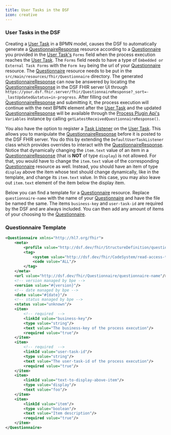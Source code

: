 ```yaml
---
title: User Tasks in the DSF
icon: creative
---
```


### User Tasks in the DSF

Creating a [User Task](../concepts/bpmn/user-tasks.md) in a BPMN model, causes the DSF to automatically generate a [QuestionnaireResponse](https://www.hl7.org/fhir/R4/questionnaireresponse.html) resource according to a [Questionnaire](https://www.hl7.org/fhir/R4/questionnaire.html) you provided in the [User Task's](../concepts/bpmn/user-tasks.md) `Forms` field when the process execution reaches the [User Task](../concepts/bpmn/user-tasks.md). The `Forms` field needs to have a type of `Embedded or External Task Forms` with the `Form key` being the url of your [Questionnaire](https://www.hl7.org/fhir/R4/questionnaire.html) resource. The [Questionnaire](https://www.hl7.org/fhir/R4/questionnaire.html) resource needs to be put in the `src/main/resources/fhir/Questionnaire` directory. The generated [QuestionnaireResponse](https://www.hl7.org/fhir/R4/questionnaireresponse.html) can now be answered by locating  the [QuestionnaireResponse](https://www.hl7.org/fhir/R4/questionnaireresponse.html) in the DSF FHIR server UI through `https://your.dsf.fhir.server/fhir/QuestionnaireResponse?_sort=-_lastUpdated&status=in-progress`. After filling out the [QuestionnaireResponse](https://www.hl7.org/fhir/R4/questionnaireresponse.html) and submitting it, the process execution will continue with the next BPMN element after the [User Task](../concepts/bpmn/user-tasks.md) and the updated [QuestionnaireResponse](https://www.hl7.org/fhir/R4/questionnaireresponse.html) will be available through the [Process Plugin Api's](../concepts/dsf/process-api.md) `Variables` instance by calling `getLatestReceivedQuestionnaireResponse()`.  

You also have the option to register a [Task Listener](https://docs.camunda.org/manual/7.21/user-guide/process-engine/delegation-code/#task-listener) on the [User Task](../concepts/bpmn/user-tasks.md). This allows you to manipulate the [QuestionnaireResponse](https://www.hl7.org/fhir/R4/questionnaireresponse.html) before it is posted to the DSF FHIR server. You do this by extending the `DefaultUserTaskListener` class which provides overrides to interact with the [QuestionnaireResponse](https://www.hl7.org/fhir/R4/questionnaireresponse.html). Notice that dynamically changing the `item.text` value of an item in a [QuestionnaireResponse](https://www.hl7.org/fhir/R4/questionnaireresponse.html) (that is **NOT** of type `display`) is not allowed. For that, you would have to change the `item.text` value of the corresponding [Questionnaire](https://www.hl7.org/fhir/R4/questionnaire.html) resource as well.  Instead, you should have an item of type `display` above the item whose text should change dynamically, like in the template, and change its `item.text` value. In this case, you may also leave out `item.text` element of the item below the display item.

Below you can find a template for a [Questionnaire](https://www.hl7.org/fhir/R4/questionnaire.html) resource. Replace `questionnaire-name` with the name of your [Questionnaire](https://www.hl7.org/fhir/R4/questionnaire.html) and have the file be named the same. The items `business-key` and `user-task-id` are required by the DSF and are always included. You can then add any amount of items of your choosing to the [Questionnaire](https://www.hl7.org/fhir/R4/questionnaire.html).

### Questionnaire Template
```xml
<Questionnaire xmlns="http://hl7.org/fhir">
    <meta>
        <profile value="http://dsf.dev/fhir/StructureDefinition/questionnaire|1.5.0"/>
        <tag>
            <system value="http://dsf.dev/fhir/CodeSystem/read-access-tag"/>
            <code value="ALL"/>
        </tag>
    </meta>
    <url value="http://dsf.dev/fhir/Questionnaire/questionnaire-name"/>     <!-- file name should be same as the name of your Questionnaire -->
    <!-- version managed by bpe -->
    <version value="#{version}"/>
    <!-- date managed by bpe -->
    <date value="#{date}"/>
    <!-- status managed by bpe -->
    <status value="unknown"/>
    <item>
        <!-- required  -->
        <linkId value="business-key"/>
        <type value="string"/>
        <text value="The business-key of the process execution"/>
        <required value="true"/>
    </item>
    <item>
        <!-- required  -->
        <linkId value="user-task-id"/>
        <type value="string"/>
        <text value="The user-task-id of the process execution"/>
        <required value="true"/>
    </item>
    <item>
        <linkId value="text-to-display-above-item"/>
        <type value="display"/>
        <text value="foo"/>
    </item>
    <item>
        <linkId value="item"/>
        <type value="boolean"/>
        <text value="Item description"/>
        <required value="true"/>
    </item>
</Questionnaire>
```